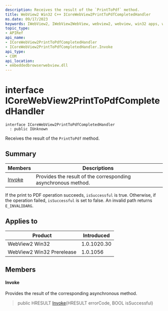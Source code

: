 ```yaml
---
description: Receives the result of the `PrintToPdf` method.
title: WebView2 Win32 C++ ICoreWebView2PrintToPdfCompletedHandler
ms.date: 09/17/2023
keywords: IWebView2, IWebView2WebView, webview2, webview, win32 apps, win32, edge, ICoreWebView2, ICoreWebView2Controller, browser control, edge html, ICoreWebView2PrintToPdfCompletedHandler
topic_type: 
- APIRef
api_name:
- ICoreWebView2PrintToPdfCompletedHandler
- ICoreWebView2PrintToPdfCompletedHandler.Invoke
api_type:
- COM
api_location:
- embeddedbrowserwebview.dll
---
```


# interface ICoreWebView2PrintToPdfCompletedHandler

```
interface ICoreWebView2PrintToPdfCompletedHandler
  : public IUnknown
```

Receives the result of the `PrintToPdf` method.

## Summary

 Members                        | Descriptions
--------------------------------|---------------------------------------------
[Invoke](#invoke) | Provides the result of the corresponding asynchronous method.

If the print to PDF operation succeeds, `isSuccessful` is true. Otherwise, if the operation failed, `isSuccessful` is set to false. An invalid path returns `E_INVALIDARG`.

## Applies to

Product                         | Introduced
--------------------------------|---------------------------------------------
WebView2 Win32            |    1.0.1020.30
WebView2 Win32 Prerelease |    1.0.1056

## Members

#### Invoke

Provides the result of the corresponding asynchronous method.

> public HRESULT [Invoke](#invoke)(HRESULT errorCode, BOOL isSuccessful)

